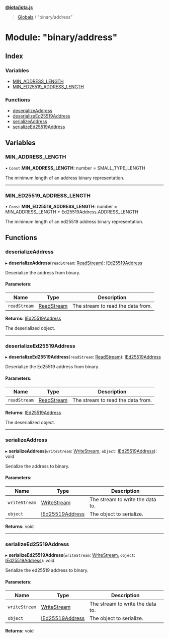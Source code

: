 **[@iota/iota.js](../README.md)**

> [Globals](../README.md) / "binary/address"

# Module: "binary/address"

## Index

### Variables

* [MIN\_ADDRESS\_LENGTH](_binary_address_.md#min_address_length)
* [MIN\_ED25519\_ADDRESS\_LENGTH](_binary_address_.md#min_ed25519_address_length)

### Functions

* [deserializeAddress](_binary_address_.md#deserializeaddress)
* [deserializeEd25519Address](_binary_address_.md#deserializeed25519address)
* [serializeAddress](_binary_address_.md#serializeaddress)
* [serializeEd25519Address](_binary_address_.md#serializeed25519address)

## Variables

### MIN\_ADDRESS\_LENGTH

• `Const` **MIN\_ADDRESS\_LENGTH**: number = SMALL\_TYPE\_LENGTH

The minimum length of an address binary representation.

___

### MIN\_ED25519\_ADDRESS\_LENGTH

• `Const` **MIN\_ED25519\_ADDRESS\_LENGTH**: number = MIN\_ADDRESS\_LENGTH + Ed25519Address.ADDRESS\_LENGTH

The minimum length of an ed25519 address binary representation.

## Functions

### deserializeAddress

▸ **deserializeAddress**(`readStream`: [ReadStream](../classes/_utils_readstream_.readstream.md)): [IEd25519Address](../interfaces/_models_ied25519address_.ied25519address.md)

Deserialize the address from binary.

#### Parameters:

Name | Type | Description |
------ | ------ | ------ |
`readStream` | [ReadStream](../classes/_utils_readstream_.readstream.md) | The stream to read the data from. |

**Returns:** [IEd25519Address](../interfaces/_models_ied25519address_.ied25519address.md)

The deserialized object.

___

### deserializeEd25519Address

▸ **deserializeEd25519Address**(`readStream`: [ReadStream](../classes/_utils_readstream_.readstream.md)): [IEd25519Address](../interfaces/_models_ied25519address_.ied25519address.md)

Deserialize the Ed25519 address from binary.

#### Parameters:

Name | Type | Description |
------ | ------ | ------ |
`readStream` | [ReadStream](../classes/_utils_readstream_.readstream.md) | The stream to read the data from. |

**Returns:** [IEd25519Address](../interfaces/_models_ied25519address_.ied25519address.md)

The deserialized object.

___

### serializeAddress

▸ **serializeAddress**(`writeStream`: [WriteStream](../classes/_utils_writestream_.writestream.md), `object`: [IEd25519Address](../interfaces/_models_ied25519address_.ied25519address.md)): void

Serialize the address to binary.

#### Parameters:

Name | Type | Description |
------ | ------ | ------ |
`writeStream` | [WriteStream](../classes/_utils_writestream_.writestream.md) | The stream to write the data to. |
`object` | [IEd25519Address](../interfaces/_models_ied25519address_.ied25519address.md) | The object to serialize.  |

**Returns:** void

___

### serializeEd25519Address

▸ **serializeEd25519Address**(`writeStream`: [WriteStream](../classes/_utils_writestream_.writestream.md), `object`: [IEd25519Address](../interfaces/_models_ied25519address_.ied25519address.md)): void

Serialize the ed25519 address to binary.

#### Parameters:

Name | Type | Description |
------ | ------ | ------ |
`writeStream` | [WriteStream](../classes/_utils_writestream_.writestream.md) | The stream to write the data to. |
`object` | [IEd25519Address](../interfaces/_models_ied25519address_.ied25519address.md) | The object to serialize.  |

**Returns:** void
